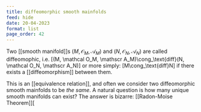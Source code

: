 ```yaml
---
title: diffeomorphic smooth mainfolds
feed: hide
date: 20-04-2023
format: list
page_order: 42
---
```



Two [[smooth manifold]]s $(M, \mathcal O_M, \mathscr A_M)$ and $(N, \mathcal O_N, \mathscr A_N)$ are called diffeomophic, i.e. \[(M, \mathcal O_M, \mathscr A_M)\cong_\text{diff}(N, \mathcal O_N, \mathscr A_N)\]
or more simply: \[M\cong_\text{diff}N\]
if there exists a [[diffeomorphism]] between them.

This is an [[equivalence relation]], and often we consider two diffeomorphic smooth mainfolds to be *the same*. A natural question is how many unique smooth manifolds can exist? The answer is bizarre: [[Radon-Moise Theorem]]\[